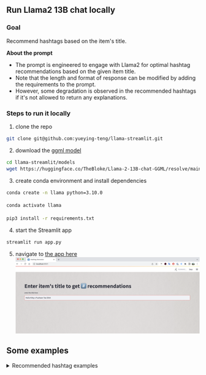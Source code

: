 ## Run Llama2 13B chat locally

### Goal
Recommend hashtags based on the item's title.

**About the prompt**
- The prompt is engineered to engage with Llama2 for optimal hashtag recommendations based on the given item title.
- Note that the length and format of response can be modified by adding the requirements to the prompt.
- However, some degradation is observed in the recommended hashtags if it's not allowed to return any explanations.

### Steps to run it locally
1. clone the repo
```bash
git clone git@github.com:yueying-teng/llama-streamlit.git
```

2. download the [ggml model](https://github.com/ggerganov/ggml)
```bash
cd llama-streamlit/models
wget https://huggingface.co/TheBloke/Llama-2-13B-chat-GGML/resolve/main/llama-2-13b-chat.ggmlv3.q4_0.bin
```

3. create conda environment and install dependencies
```bash
conda create -n llama python=3.10.0

conda activate llama

pip3 install -r requirements.txt
```

4. start the Streamlit app
```bash
streamlit run app.py
```

5. navigate to [the app here](http://localhost:8501/)
![alt text](images/streamlit_app.png)

## Some examples
<details>
  <summary>Recommended hashtag examples</summary>

1. Hello Kitty x Pusheen Tee Shirt
```
System: Sure! Here are five hashtags that could help you reach a larger audience and get more engagement for your Hello Kitty x Pusheen Tee Shirt:
• #CuteTees - This hashtag is perfect for anyone looking for adorable and stylish tee shirts. Your Hello Kitty x Pusheen design will definitely stand out among the other cute designs in this hashtag.
• #AnimalLoverApproved - This hashtag is great for animal lovers who are always on the lookout for fun and unique items featuring their favorite animals. The combination of Hello Kitty and Pusheen will definitely appeal to animal lovers!
• #FemaleFashion - This hashtag is perfect for women looking for trendy and fashionable clothing items. Your tee shirt design features two beloved characters that are sure to delight female buyers.
• #KawaiiStyle - This hashtag is great for anyone who loves all things kawaii (Japanese for "cute"). Your Hello Kitty x Pusheen tee shirt design fits perfectly into this aesthetic and will appeal to those looking for adorable and stylish items.
• #SummerVibes - This hashtag is perfect for summer-themed items that are bright, colorful, and fun. Your tee shirt design features two cute characters in a playful and cheerful setting, making it a great fit for this hashtags
```

2. 1989 Vintage Vogue GINNY Cowgirl Doll # 71-2500 Needs Repair
```
System: Sure! Here are five hashtags that could help you reach a larger audience and get more engagement for your vintage Vogue GINNY cowgirl doll:
• #VintageToys - This hashtag will help you reach people who are interested in collecting vintage toys, including dolls like yours.
• #CowgirlStyle - This hashtag is perfect for showcasing the unique and stylish design of your GINNY cowgirl doll. It will help you reach people who appreciate western-inspired fashion and collectibles.
• #VogueDolls - As the item is a vintage Vogue doll, using this hashtag will help you reach people who are specifically looking for Vogue dolls or have an interest in them.
• #RetroCollectibles - This hashtag will help you reach people who are interested in collecting retro items like your vintage GINNY cowgirl doll. It's a broad term that can encompass a wide range of retro items, so it could be beneficial to use it in conjunction with more specific hashtags.
• #DollLover - This hashtag is perfect for reaching people who are passionate about dolls and collecting them. It's a broad term that can apply to any type of doll, so it could be beneficial to use it in conjunction with more specific hashtags like #VintageToys or #CowgirlStyle
```

3. Nike Air Max 95 Shoes
```
System: Sure! Here are five hashtags that could help you reach a larger audience and get more engagement for your Nike Air Max 95 Shoes:
• #NikeAirMax - This hashtag is specific to the Nike Air Max line, which is popular among sneakerheads and running enthusiasts. Using this hashtag will help you reach a targeted audience who are interested in Nike's high-quality running shoes.
• #NikeShoes - This hashtag is more general and can be used for any type of Nike shoe. It has over 1.5 million posts, making it a great way to reach a large audience.
• #AirMax95 - This hashtag is specific to the Air Max 95 model, which is a popular choice among runners and sneaker enthusiasts. Using this hashtag will help you reach people who are specifically looking for this type of shoe.
• #ShoeGameStrong - This hashtag is more creative and can be used to showcase the style and performance of your Nike Air Max 95 shoes. It has over 10,000 posts, making it a great way to get engagement and reach a smaller but still engaged audience.
• #FreshKicks - This hashtag is more casual and can be used to showcase the latest and greatest sneakers. Using this hashtag will help you reach a younger audience who are interested in trendy and stylish footwear
```

</details>

